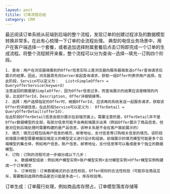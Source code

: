 ```yaml
--- 
layout: post
titile: 订单流程总结
category: CRM
---
```


最近阅读订单系统从前端到后端的整个流程，发现订单的创建过程涉及的数据模型转换非常多。在此有心梳理一下订单的全流程处理。
典型的电信业务场景中，用户在客户端选择一个套餐，或者追加选择附属套餐后点击订购即完成一个订单的生成流程。将整个流程掰开来看，整个流程可以分为查询--选择--填充--订购四个阶段。

	1. 查询：用户在浏览器端看到的Offer信息实际上是浏览器向服务器端发送offer查询请求后展示的结果。因此，浏览器首先向Server发起查询请求，获取一组Offer列表供用户选择。在此阶段，Service可以定义为：   List<SimpleOffer> = QueryofferService(keyword)
	注意返回的数据是SimpleOffer，因为Offer信息过多，而查询展示的结果应该是精简的内容，比如OfferId，Description, Offer详细链接等。
	2. 选择：用户选择指定的Offer时，根据OfferId, 应该再向系统发送一起服务请求，获取该Offer的详细信息。在此阶段Service可以定义为： OfferDetail = QueryOfferDetail(offerId).
	在此阶段OfferDetail信息会部分展示在前端页面上。需要注意的是，OfferDetail并不是Offer数据模型的全部，有部分信息可能不会再前端展示出来（例如Offer展示了商品信息，但是对应到后端处理时需要构建的是产品信息，该种关系是不会在客户面前展示的）
	3. 填充：填充过程包括用户信息的填充，邮寄地址，支付信息等订购相关信息的填充。该阶段前端展示模型需要根据后端定义的模型定义进行设计和组装。前端展示的填充模型可能是多个后端模型的集合体，例如用户信息，账户信息，邮寄地址，支付信息等可以看成是多个独立的数据模型。
	4. 订购：订购的流程可进一步细分成以下几步：
		a. 数据模型组装：例如用户模型实例+账户模型实例+支付模型实例+Offer模型实例构建成一个订单报文
		b. 订单校验：订单数据格式的合法性校验，Offer规则的合法性校验（可能存在商品互斥，需要甄别选择的商品是否只能是多选一），库存校验等。
订单生成：订单履行处理，例如商品库存预占，订单模型落库存储等